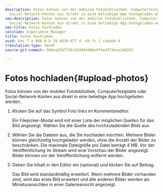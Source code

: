 ```yaml
---
description: Fotos können von der mobilen Fotobibliothek, Computerfestplatte oder
  Social-Network-Konten aus direkt in eine beliebige App hochgeladen werden.
seo-description: Fotos können von der mobilen Fotobibliothek, Computerfestplatte oder
  Social-Network-Konten aus direkt in eine beliebige App hochgeladen werden.
seo-title: Fotos hochladen
solution: Experience Manager
title: Fotos hochladen
uuid: bec 7 e 088-8 b 19-4839-977 d -03 fc 1 cadaeb 9
translation-type: tm+mt
source-git-commit: 566ea2587f101202045488e9f4edf73ece100293

---
```



# Fotos hochladen{#upload-photos}

Fotos können von der mobilen Fotobibliothek, Computerfestplatte oder Social-Network-Konten aus direkt in eine beliebige App hochgeladen werden.

1. Klicken Sie auf das Symbol Foto links im Kommentareditor.

   Ein Filepicker-Modal wird mit einer Liste der möglichen Quellen für das Bild angezeigt. Wählen Sie die Quelle des hochzuladenden Bilds aus.
1. Wählen Sie die Dateien aus, die Sie hochladen möchten. Mehrere Bilder können gleichzeitig hochgeladen werden, ohne die Anzahl der Bilder zu beschränken. Die maximale Dateigröße pro Datei beträgt 4 MB. Vor der Veröffentlichung im Stream wird eine Vorschau der Bilder angezeigt. Bilder können vor der Veröffentlichung entfernt werden.
1. Geben Sie Inhalt in den Editor ein (optional) und klicken Sie auf Beitrag.

   Das Bild wird standardmäßig erweitert. Wenn mehrere Bilder vorhanden sind, wird das erste Bild erweitert und alle anderen Bilder werden als Miniaturansichten in einer Galerieansicht angezeigt.